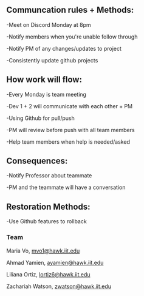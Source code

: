 ## Communcation rules + Methods:
-Meet on Discord Monday at 8pm

-Notify members when you're unable follow through

-Notify PM of any changes/updates to project

-Consistently update github projects

## How work will flow:
-Every Monday is team meeting

-Dev 1 + 2 will communicate with each other + PM

-Using Github for pull/push

-PM will review before push with all team members

-Help team members when help is needed/asked

## Consequences: 
-Notify Professor about teammate

-PM and the teammate will have a conversation

## Restoration Methods:
-Use Github features to rollback

### Team
Maria Vo, mvo1@hawk.iit.edu

Ahmad Yamien, ayamien@hawk.iit.edu

Liliana Ortiz, lortiz6@hawk.iit.edu

Zachariah Watson, zwatson@hawk.iit.edu

